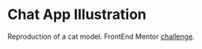 # Chat App Illustration

Reproduction of a cat model.
FrontEnd Mentor [challenge](https://www.frontendmentor.io/challenges/chat-app-css-illustration-O5auMkFqY/hub/chat-app-css-illustration-Bk1Q4H3V9).
